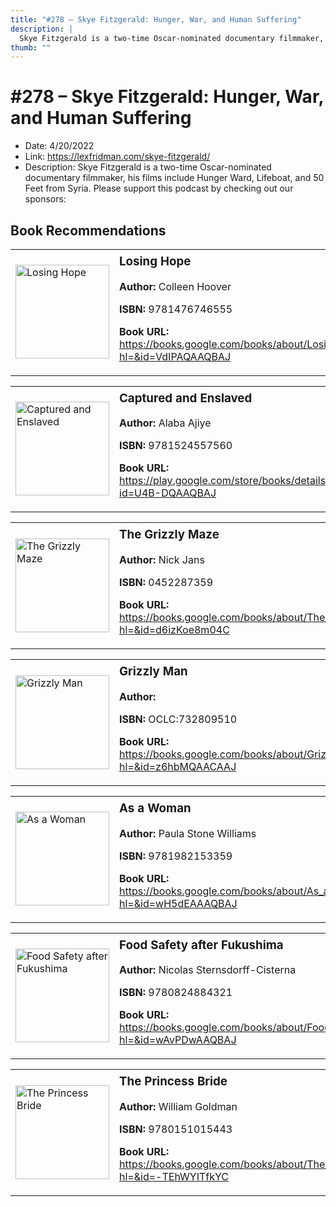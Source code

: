 ```yaml
---
title: "#278 – Skye Fitzgerald: Hunger, War, and Human Suffering"
description: |
  Skye Fitzgerald is a two-time Oscar-nominated documentary filmmaker, his films include Hunger Ward, Lifeboat, and 50 Feet from Syria. Please support this podcast by checking out our sponsors:"
thumb: ""
---
```


# #278 – Skye Fitzgerald: Hunger, War, and Human Suffering

  - Date: 4/20/2022
  - Link: https://lexfridman.com/skye-fitzgerald/
  - Description: Skye Fitzgerald is a two-time Oscar-nominated documentary filmmaker, his films include Hunger Ward, Lifeboat, and 50 Feet from Syria. Please support this podcast by checking out our sponsors:

## Book Recommendations

<table style="border: none;"><tr style="border: none;"><td style="border: none;"><img src="http://books.google.com/books/content?id=VdIPAQAAQBAJ&printsec=frontcover&img=1&zoom=1&edge=curl&source=gbs_api" alt="Losing Hope" width="150" style="vertical-align: top;"></td><td style="border: none; vertical-align: top;"><h3 style='margin-top: 5'>Losing Hope</h3><p><strong>Author:</strong> Colleen Hoover</p><p><strong>ISBN:</strong> 9781476746555</p><p><strong>Book URL:</strong> <a href="https://books.google.com/books/about/Losing_Hope.html?hl=&id=VdIPAQAAQBAJ">https://books.google.com/books/about/Losing_Hope.html?hl=&id=VdIPAQAAQBAJ</a></p></td></tr></table>
<table style="border: none;"><tr style="border: none;"><td style="border: none;"><img src="http://books.google.com/books/content?id=U4B-DQAAQBAJ&printsec=frontcover&img=1&zoom=1&edge=curl&source=gbs_api" alt="Captured and Enslaved" width="150" style="vertical-align: top;"></td><td style="border: none; vertical-align: top;"><h3 style='margin-top: 5'>Captured and Enslaved</h3><p><strong>Author:</strong> Alaba Ajiye</p><p><strong>ISBN:</strong> 9781524557560</p><p><strong>Book URL:</strong> <a href="https://play.google.com/store/books/details?id=U4B-DQAAQBAJ">https://play.google.com/store/books/details?id=U4B-DQAAQBAJ</a></p></td></tr></table>
<table style="border: none;"><tr style="border: none;"><td style="border: none;"><img src="http://books.google.com/books/content?id=d6izKoe8m04C&printsec=frontcover&img=1&zoom=1&edge=curl&source=gbs_api" alt="The Grizzly Maze" width="150" style="vertical-align: top;"></td><td style="border: none; vertical-align: top;"><h3 style='margin-top: 5'>The Grizzly Maze</h3><p><strong>Author:</strong> Nick Jans</p><p><strong>ISBN:</strong> 0452287359</p><p><strong>Book URL:</strong> <a href="https://books.google.com/books/about/The_Grizzly_Maze.html?hl=&id=d6izKoe8m04C">https://books.google.com/books/about/The_Grizzly_Maze.html?hl=&id=d6izKoe8m04C</a></p></td></tr></table>
<table style="border: none;"><tr style="border: none;"><td style="border: none;"><img src="None" alt="Grizzly Man" width="150" style="vertical-align: top;"></td><td style="border: none; vertical-align: top;"><h3 style='margin-top: 5'>Grizzly Man</h3><p><strong>Author:</strong> </p><p><strong>ISBN:</strong> OCLC:732809510</p><p><strong>Book URL:</strong> <a href="https://books.google.com/books/about/Grizzly_Man.html?hl=&id=z6hbMQAACAAJ">https://books.google.com/books/about/Grizzly_Man.html?hl=&id=z6hbMQAACAAJ</a></p></td></tr></table>
<table style="border: none;"><tr style="border: none;"><td style="border: none;"><img src="http://books.google.com/books/content?id=wH5dEAAAQBAJ&printsec=frontcover&img=1&zoom=1&edge=curl&source=gbs_api" alt="As a Woman" width="150" style="vertical-align: top;"></td><td style="border: none; vertical-align: top;"><h3 style='margin-top: 5'>As a Woman</h3><p><strong>Author:</strong> Paula Stone Williams</p><p><strong>ISBN:</strong> 9781982153359</p><p><strong>Book URL:</strong> <a href="https://books.google.com/books/about/As_a_Woman.html?hl=&id=wH5dEAAAQBAJ">https://books.google.com/books/about/As_a_Woman.html?hl=&id=wH5dEAAAQBAJ</a></p></td></tr></table>
<table style="border: none;"><tr style="border: none;"><td style="border: none;"><img src="http://books.google.com/books/content?id=wAvPDwAAQBAJ&printsec=frontcover&img=1&zoom=1&source=gbs_api" alt="Food Safety after Fukushima" width="150" style="vertical-align: top;"></td><td style="border: none; vertical-align: top;"><h3 style='margin-top: 5'>Food Safety after Fukushima</h3><p><strong>Author:</strong> Nicolas Sternsdorff-Cisterna</p><p><strong>ISBN:</strong> 9780824884321</p><p><strong>Book URL:</strong> <a href="https://books.google.com/books/about/Food_Safety_after_Fukushima.html?hl=&id=wAvPDwAAQBAJ">https://books.google.com/books/about/Food_Safety_after_Fukushima.html?hl=&id=wAvPDwAAQBAJ</a></p></td></tr></table>
<table style="border: none;"><tr style="border: none;"><td style="border: none;"><img src="http://books.google.com/books/content?id=-TEhWYITfkYC&printsec=frontcover&img=1&zoom=1&edge=curl&source=gbs_api" alt="The Princess Bride" width="150" style="vertical-align: top;"></td><td style="border: none; vertical-align: top;"><h3 style='margin-top: 5'>The Princess Bride</h3><p><strong>Author:</strong> William Goldman</p><p><strong>ISBN:</strong> 9780151015443</p><p><strong>Book URL:</strong> <a href="https://books.google.com/books/about/The_Princess_Bride.html?hl=&id=-TEhWYITfkYC">https://books.google.com/books/about/The_Princess_Bride.html?hl=&id=-TEhWYITfkYC</a></p></td></tr></table>
